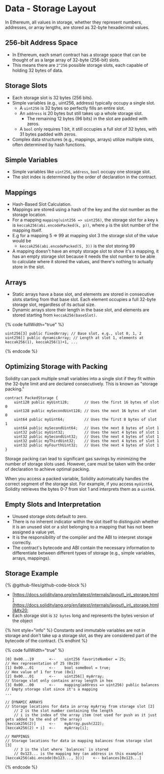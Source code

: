 # Data - Storage Layout

In Ethereum, all values in storage, whether they represent numbers, addresses, or array lengths, are stored as 32-byte hexadecimal values.

## **256-bit Address Space**

* In Ethereum, each smart contract has a storage space that can be thought of as a large array of 32-byte (256-bit) slots.
* This means there are `2^256` possible storage slots, each capable of holding 32 bytes of data.

## **Storage Slots**

* Each storage slot is 32 bytes (256 bits).
* Simple variables (e.g., uint256, address) typically occupy a single slot.
  * A `uint256` is 32 bytes so perfectly fills an entire slot.
  * An `address` is 20 bytes but still takes up a whole storage slot.
    * The remaining 12 bytes (96 bits) in the slot are padded with zeros.
  * A `bool` only requires 1 bit, it still occupies a full slot of 32 bytes, with 31 bytes padded with zeros.
* Complex data structures (e.g., mappings, arrays) utilize multiple slots, often determined by hash functions.

## Simple Variables

* Simple variables like `uint256`, `address`, `bool` occupy one storage slot.
* The slot index is determined by the order of declaration in the contract.

## Mappings

* Hash-Based Slot Calculation.
* Mappings are stored using a hash of the key and the slot number as the storage location.
* For a mapping `mapping(uint256 => uint256)`, the storage slot for a key `k` is `keccak256(abi.encodePacked(k, p))`, where `p` is the slot number of the mapping itself.
* E.g for a mapping 5 => 99 at mapping slot 3 the storage slot of the value would be
  * `keccak256(abi.encodePacked(5, 3))` is the slot storing 99
* A mapping doesn't have an empty storage slot to show it's a mapping, it has an empty storage slot because it needs the slot number to be able to calculate where it stored the values, and there's nothing to actually store in the slot.

## Arrays

* Static arrays have a base slot, and elements are stored in consecutive slots starting from that base slot. Each element occupies a full 32-byte storage slot, regardless of its actual size.
* Dynamic arrays store their length in the base slot, and elements are stored starting from `keccak256(baseSlot)`.

{% code fullWidth="true" %}
```solidity
uint256[3] public fixedArray; // Base slot, e.g., slot 0, 1, 2
uint256[] public dynamicArray; // Length at slot 1, elements at keccak256(1), keccak256(1)+1, ...
```
{% endcode %}

## Optimizing Storage with Packing

Solidity can pack multiple small variables into a single slot if they fit within the 32-byte limit and are declared consecutively. This is known as "storage packing."

```solidity
contract PackedStorage {
    uint128 public myUint128;       // Uses the first 16 bytes of slot 0
    uint128 public mySecondUint128; // Uses the next 16 bytes of slot 0
    uint64 public myUint64;         // Uses the first 8 bytes of slot 1
    uint64 public mySecondUint64;   // Uses the next 8 bytes of slot 1
    uint32 public myUint32;         // Uses the next 4 bytes of slot 1
    uint32 public mySecondUint32;   // Uses the next 4 bytes of slot 1
    uint32 public myThirdUint32;    // Uses the next 4 bytes of slot 1
    uint32 public myFourthUint32;   // Uses the next 4 bytes of slot 1
}
```

Storage packing can lead to significant gas savings by minimizing the number of storage slots used. However, care must be taken with the order of declaration to achieve optimal packing.

When you access a packed variable, Solidity automatically handles the correct segment of the storage slot. For example, if you access `myUint64`, Solidity retrieves the bytes 0-7 from slot 1 and interprets them as a `uint64`.

## Empty Slots and Interpretation

* Unused storage slots default to zero.
* There is no inherent indicator within the slot itself to distinguish whether it is an unused slot or a slot belonging to a mapping that has not been assigned a value yet.
* It is the responsibility of the compiler and the ABI to interpret storage correctly.
* The contract's bytecode and ABI contain the necessary information to differentiate between different types of storage (e.g., simple variables, arrays, mappings).

## Storage Example

{% @github-files/github-code-block %}

* [https://docs.soliditylang.org/en/latest/internals/layout\_in\_storage.html](https://docs.soliditylang.org/en/latest/internals/layout\_in\_storage.html)&#x20;
* Each storage slot is `32 bytes` long and represents the bytes version of the object

{% hint style="info" %}
Constants and immutable variables are not in storage and don't take up a storage slot, as they are considered part of the bytecode of the contract.
{% endhint %}

{% code fullWidth="true" %}
```solidity
[0] 0x00...19       <--    uint256 favoriteNumber = 25;                 // Hex representation of 25 (0x19)
[1] 0x00...01       <--    bool someBool = true;                        // Hex value of 1 for true (0x1)
[2] 0x00...01       <--    uint256[] myArray;                           // Storage slot only contains array length in hex
[3] 0x00...00       <--    mapping(address => uint256) public balances  // Empty storage slot since it's a mapping
...

// DYNAMIC ARRAYS
// Storage locations for data in array myArray from storage slot [2]
    // 2 is the slot number containing the length
    // i is the index of the array item (not used for push as it just gets added to the end of the array)
[keccak256(2)]      <--    myArray.push(222);
[keccak256(2) + i]  <--    myArray[i];

// MAPPINGS
// Storage locations for data in mapping balances from storage slot [3]
    // 3 is the slot where `balances` is stored
    // 0x123... is the mapping key (an address in this example)
[keccak256(abi.encode(0x123..., 3))]    <-- balances[0x123...]
```
{% endcode %}
